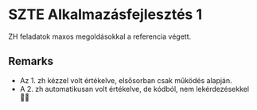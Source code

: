 # SZTE Alkalmazásfejlesztés 1

ZH feladatok maxos megoldásokkal a referencia végett.

## Remarks

- Az 1. zh kézzel volt értékelve, elsősorban csak működés alapján.
- A 2. zh automatikusan volt értékelve, de kódból, nem lekérdezésekkel 🤷‍♂️